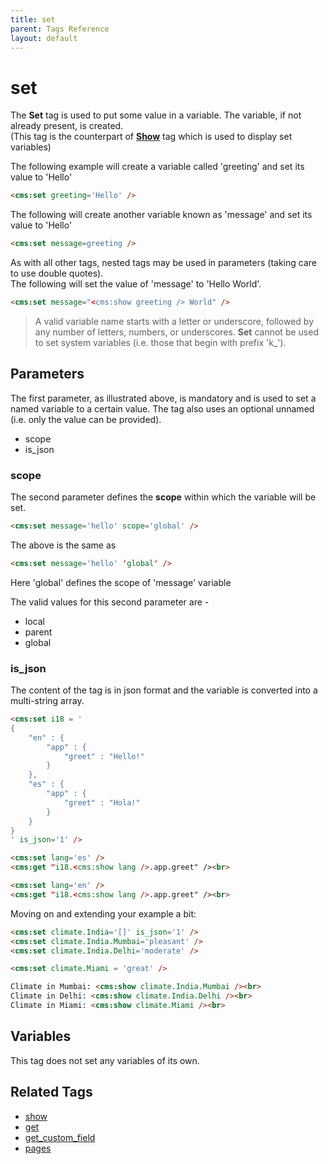 ```yaml
---
title: set
parent: Tags Reference
layout: default
---
```


# set

The **Set** tag is used to put some value in a variable. The variable, if not already present, is created.<br/>
(This tag is the counterpart of [**Show**](./show.html) tag which is used to display set variables)

The following example will create a variable called 'greeting' and set its value to 'Hello'

```html
<cms:set greeting='Hello' />
```

The following will create another variable known as 'message' and set its value to 'Hello'

```html
<cms:set message=greeting />
```

As with all other tags, nested tags may be used in parameters (taking care to use double quotes).<br/>
The following will set the value of 'message' to 'Hello World'.

```html
<cms:set message="<cms:show greeting /> World" />
```

> A valid variable name starts with a letter or underscore, followed by any number of letters, numbers, or underscores.
> **Set** cannot be used to set system variables (i.e. those that begin with prefix 'k\_').

## Parameters

The first parameter, as illustrated above, is mandatory and is used to set a named variable to a certain value. The tag also uses an optional unnamed (i.e. only the value can be provided).

* scope
* is_json

### scope

 The second parameter defines the **scope** within which the variable will be set.

```html
<cms:set message='hello' scope='global' />
```

The above is the same as

```html
<cms:set message='hello' 'global' />
```

Here 'global' defines the scope of 'message' variable

The valid values for this second parameter are -

* local
* parent
* global

### is_json

The content of the tag is in json format and the variable is converted into a multi-string array.

```html
<cms:set i18 = '
{
    "en" : {
        "app" : {
            "greet" : "Hello!"
        }
    },
    "es" : {
        "app" : {
            "greet" : "Hola!"
        }
    }
}
' is_json='1' />

<cms:set lang='es' />
<cms:get "i18.<cms:show lang />.app.greet" /><br>

<cms:set lang='en' />
<cms:get "i18.<cms:show lang />.app.greet" /><br>
```

Moving on and extending your example a bit:

```html
<cms:set climate.India='[]' is_json='1' />
<cms:set climate.India.Mumbai='pleasant' />
<cms:set climate.India.Delhi='moderate' />

<cms:set climate.Miami = 'great' />

Climate in Mumbai: <cms:show climate.India.Mumbai /><br>
Climate in Delhi: <cms:show climate.India.Delhi /><br>
Climate in Miami: <cms:show climate.Miami /><br>
```

## Variables

This tag does not set any variables of its own.

## Related Tags

* [show](./show.html)
* [get](./get.html)
* [get\_custom\_field](./get_custom_field.html)
* [pages](./pages.html)
